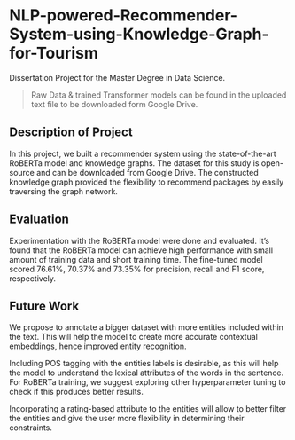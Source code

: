 # NLP-powered-Recommender-System-using-Knowledge-Graph-for-Tourism

Dissertation Project for the Master Degree in Data Science.

> Raw Data & trained Transformer models can be found in the uploaded text file to be downloaded form Google Drive.

## Description of Project

In this project, we built a recommender system using the state-of-the-art RoBERTa model and knowledge graphs. The dataset for this study is open-source and can be downloaded from Google Drive. The constructed knowledge graph provided the flexibility to recommend packages by easily traversing the graph network. 


## Evaluation

Experimentation with the RoBERTa model were done and evaluated. It’s found that the RoBERTa model can achieve high performance with small amount of training data and short training time. The fine-tuned model scored 76.61%, 70.37% and 73.35% for precision, recall and F1 score, respectively.


## Future Work

We propose to annotate a bigger dataset with more entities included within the text. This will help the model to create more accurate contextual embeddings, hence improved entity recognition.

Including POS tagging with the entities labels is desirable, as this will help the model to understand the lexical attributes of the words in the sentence. For RoBERTa training, we suggest exploring other hyperparameter tuning to check if this produces better results.

Incorporating a rating-based attribute to the entities will allow to better filter the entities and give the user more flexibility in determining their constraints.
